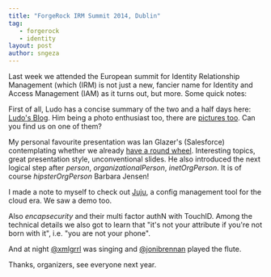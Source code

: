 ```yaml
---
title: "ForgeRock IRM Summit 2014, Dublin"
tag:
   - forgerock
   - identity
layout: post
author: sngeza
---
```


Last week we attended the European summit for Identity Relationship Management (which (IRM) is not just a new, fancier name for Identity and Access Management (IAM) as it turns out, but more. 
Some quick notes:

First of all, Ludo has a concise summary of the two and a half days here: [Ludo's Blog](http://ludopoitou.wordpress.com/2014/11/10/highlights-of-irmsummit-europe-2014/). Him being a photo enthusiast too, there are [pictures too](https://www.flickr.com/photos/ludovicpoitou/sets/72157649171553675/). Can you find us on one of them?

My personal favourite presentation was Ian Glazer's (Salesforce) contemplating whether we already [have a round wheel](https://www.slideshare.net/slideshow/embed_code/41093079). Interesting topics, great presentation style, unconventional slides. He also introduced the next logical step after *person*, *organizationalPerson*, *inetOrgPerson*. It is of course *hipsterOrgPerson* Barbara Jensen!

I made a note to myself to check out [Juju](juju.ubuntu.com), a config management tool for the cloud era. We saw a demo too.

Also *encapsecurity* and their multi factor authN with TouchID. Among the technical details we also got to learn that "it's not your attribute if you're not born with it", i.e. "you are not your phone". 

And at night [@xmlgrrl](https://twitter.com/xmlgrrl) was singing and [@jonibrennan](https://twitter.com/jonibrennan) played the flute.

Thanks, organizers, see everyone next year.
